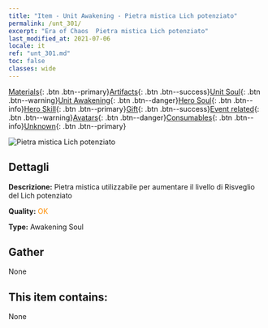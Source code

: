 ```yaml
---
title: "Item - Unit Awakening - Pietra mistica Lich potenziato"
permalink: /unt_301/
excerpt: "Era of Chaos  Pietra mistica Lich potenziato"
last_modified_at: 2021-07-06
locale: it
ref: "unt_301.md"
toc: false
classes: wide
---
```

 [Materials](/ItemsIT/){: .btn .btn--primary}[Artifacts](/ItemsIT/Artifacts/){: .btn .btn--success}[Unit Soul](/ItemsIT/UnitSoul/){: .btn .btn--warning}[Unit Awakening](/ItemsIT/UnitAwakening/){: .btn .btn--danger}[Hero Soul](/ItemsIT/HeroSoul/){: .btn .btn--info}[Hero Skill](/ItemsIT/HeroSkill/){: .btn .btn--primary}[Gift](/ItemsIT/Gift/){: .btn .btn--success}[Event related](/ItemsIT/Events/){: .btn .btn--warning}[Avatars](/ItemsIT/Avatars/){: .btn .btn--danger}[Consumables](/ItemsIT/Consumables/){: .btn .btn--info}[Unknown](/ItemsIT/Unknown/){: .btn .btn--primary}

 ![Pietra mistica Lich potenziato](/images/u/tia_wuyao.jpg)

## Dettagli
 **Descrizione:** Pietra mistica utilizzabile per aumentare il livello di Risveglio del Lich potenziato

 **Quality:** <span style="color: #FF8C00">OK</span>

 **Type:** Awakening Soul

## Gather

  None

## This item contains:

  None

